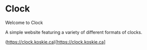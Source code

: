 # Clock

Welcome to Clock

A simple website featuring a variety of different formats of clocks.

(https://clock.koskie.ca)[https://clock.koskie.ca]
